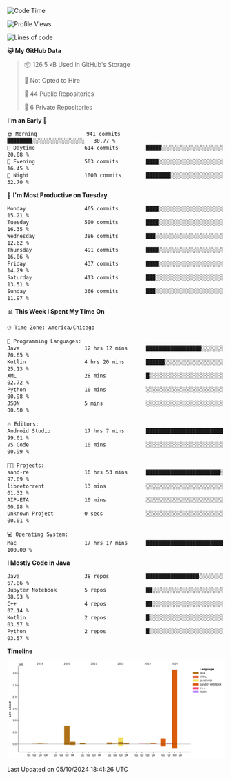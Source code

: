 <!--START_SECTION:waka-->
![Code Time](http://img.shields.io/badge/Code%20Time-657%20hrs%2017%20mins-blue)

![Profile Views](http://img.shields.io/badge/Profile%20Views-0-blue)

![Lines of code](https://img.shields.io/badge/From%20Hello%20World%20I%27ve%20Written-4.8%20million%20lines%20of%20code-blue)

**🐱 My GitHub Data** 

> 📦 126.5 kB Used in GitHub's Storage 
 > 
> 🚫 Not Opted to Hire
 > 
> 📜 44 Public Repositories 
 > 
> 🔑 6 Private Repositories 
 > 
**I'm an Early 🐤** 

```text
🌞 Morning                941 commits         ████████░░░░░░░░░░░░░░░░░   30.77 % 
🌆 Daytime                614 commits         █████░░░░░░░░░░░░░░░░░░░░   20.08 % 
🌃 Evening                503 commits         ████░░░░░░░░░░░░░░░░░░░░░   16.45 % 
🌙 Night                  1000 commits        ████████░░░░░░░░░░░░░░░░░   32.70 % 
```
📅 **I'm Most Productive on Tuesday** 

```text
Monday                   465 commits         ████░░░░░░░░░░░░░░░░░░░░░   15.21 % 
Tuesday                  500 commits         ████░░░░░░░░░░░░░░░░░░░░░   16.35 % 
Wednesday                386 commits         ███░░░░░░░░░░░░░░░░░░░░░░   12.62 % 
Thursday                 491 commits         ████░░░░░░░░░░░░░░░░░░░░░   16.06 % 
Friday                   437 commits         ████░░░░░░░░░░░░░░░░░░░░░   14.29 % 
Saturday                 413 commits         ███░░░░░░░░░░░░░░░░░░░░░░   13.51 % 
Sunday                   366 commits         ███░░░░░░░░░░░░░░░░░░░░░░   11.97 % 
```


📊 **This Week I Spent My Time On** 

```text
🕑︎ Time Zone: America/Chicago

💬 Programming Languages: 
Java                     12 hrs 12 mins      ██████████████████░░░░░░░   70.65 % 
Kotlin                   4 hrs 20 mins       ██████░░░░░░░░░░░░░░░░░░░   25.13 % 
XML                      28 mins             █░░░░░░░░░░░░░░░░░░░░░░░░   02.72 % 
Python                   10 mins             ░░░░░░░░░░░░░░░░░░░░░░░░░   00.98 % 
JSON                     5 mins              ░░░░░░░░░░░░░░░░░░░░░░░░░   00.50 % 

🔥 Editors: 
Android Studio           17 hrs 7 mins       █████████████████████████   99.01 % 
VS Code                  10 mins             ░░░░░░░░░░░░░░░░░░░░░░░░░   00.99 % 

🐱‍💻 Projects: 
sand-re                  16 hrs 53 mins      ████████████████████████░   97.69 % 
libretorrent             13 mins             ░░░░░░░░░░░░░░░░░░░░░░░░░   01.32 % 
AIP-ETA                  10 mins             ░░░░░░░░░░░░░░░░░░░░░░░░░   00.98 % 
Unknown Project          0 secs              ░░░░░░░░░░░░░░░░░░░░░░░░░   00.01 % 

💻 Operating System: 
Mac                      17 hrs 17 mins      █████████████████████████   100.00 % 
```

**I Mostly Code in Java** 

```text
Java                     38 repos            █████████████████░░░░░░░░   67.86 % 
Jupyter Notebook         5 repos             ██░░░░░░░░░░░░░░░░░░░░░░░   08.93 % 
C++                      4 repos             ██░░░░░░░░░░░░░░░░░░░░░░░   07.14 % 
Kotlin                   2 repos             █░░░░░░░░░░░░░░░░░░░░░░░░   03.57 % 
Python                   2 repos             █░░░░░░░░░░░░░░░░░░░░░░░░   03.57 % 
```



**Timeline**

![Lines of Code chart](https://raw.githubusercontent.com/phanijsp/phanijsp/main/assets/bar_graph.png)


 Last Updated on 05/10/2024 18:41:26 UTC
<!--END_SECTION:waka-->
